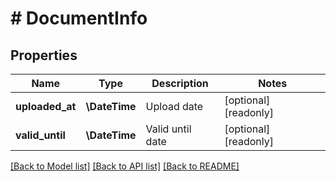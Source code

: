 # # DocumentInfo

## Properties

Name | Type | Description | Notes
------------ | ------------- | ------------- | -------------
**uploaded_at** | **\DateTime** | Upload date | [optional] [readonly]
**valid_until** | **\DateTime** | Valid until date | [optional] [readonly]

[[Back to Model list]](../../README.md#models) [[Back to API list]](../../README.md#endpoints) [[Back to README]](../../README.md)
